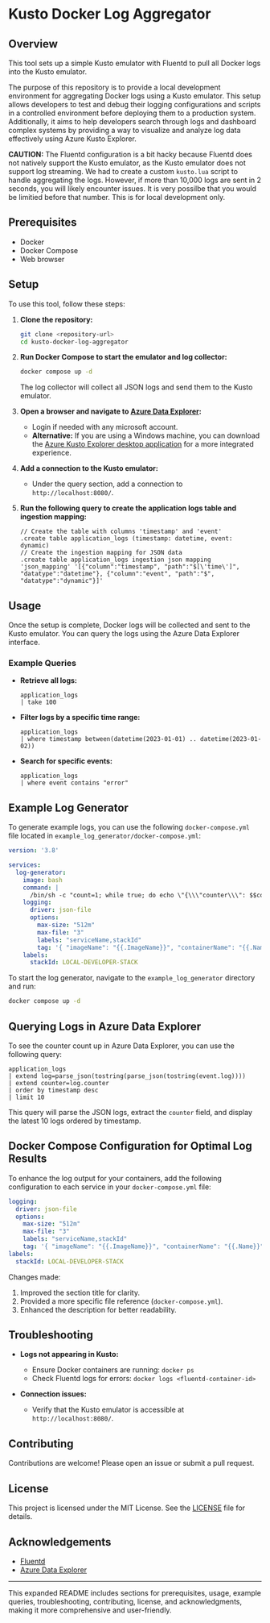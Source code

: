 # Kusto Docker Log Aggregator

## Overview

This tool sets up a simple Kusto emulator with Fluentd to pull all Docker logs into the Kusto emulator.

The purpose of this repository is to provide a local development environment for aggregating Docker logs using a Kusto emulator. This setup allows developers to test and debug their logging configurations and scripts in a controlled environment before deploying them to a production system. Additionally, it aims to help developers search through logs and dashboard complex systems by providing a way to visualize and analyze log data effectively using Azure Kusto Explorer.

**CAUTION:** The Fluentd configuration is a bit hacky because Fluentd does not natively support the Kusto emulator, as the Kusto emulator does not support log streaming. We had to create a custom `kusto.lua` script to handle aggregating the logs. However, if more than 10,000 logs are sent in 2 seconds, you will likely encounter issues. It is very possilbe that you would be limitied before that number. This is for local development only.

## Prerequisites

- Docker
- Docker Compose
- Web browser

## Setup

To use this tool, follow these steps:

1. **Clone the repository:**
   ```sh
   git clone <repository-url>
   cd kusto-docker-log-aggregator
   ```

2. **Run Docker Compose to start the emulator and log collector:**
   ```sh
   docker compose up -d
   ```
   The log collector will collect all JSON logs and send them to the Kusto emulator.

3. **Open a browser and navigate to [Azure Data Explorer](https://dataexplorer.azure.com):** 
   - Login if needed with any microsoft account.
   - **Alternative:** If you are using a Windows machine, you can download the [Azure Kusto Explorer desktop application](https://learn.microsoft.com/en-us/kusto/tools/kusto-explorer) for a more integrated experience.

4. **Add a connection to the Kusto emulator:**
   - Under the query section, add a connection to `http://localhost:8080/`.

5. **Run the following query to create the application logs table and ingestion mapping:**
   ```kusto
   // Create the table with columns 'timestamp' and 'event'
   .create table application_logs (timestamp: datetime, event: dynamic)
   // Create the ingestion mapping for JSON data
   .create table application_logs ingestion json mapping 'json_mapping' '[{"column":"timestamp", "path":"$[\'time\']", "datatype":"datetime"}, {"column":"event", "path":"$", "datatype":"dynamic"}]'
   ```

## Usage

Once the setup is complete, Docker logs will be collected and sent to the Kusto emulator. You can query the logs using the Azure Data Explorer interface.

### Example Queries

- **Retrieve all logs:**
  ```kusto
  application_logs
  | take 100
  ```

- **Filter logs by a specific time range:**
  ```kusto
  application_logs
  | where timestamp between(datetime(2023-01-01) .. datetime(2023-01-02))
  ```

- **Search for specific events:**
  ```kusto
  application_logs
  | where event contains "error"
  ```

## Example Log Generator

To generate example logs, you can use the following `docker-compose.yml` file located in `example_log_generator/docker-compose.yml`:

```yaml
version: '3.8'

services:
  log-generator:
    image: bash
    command: |
      /bin/sh -c "count=1; while true; do echo \"{\\\"counter\\\": $$count, \\\"date\\\": \\\"$$(date -u +'%Y-%m-%dT%H:%M:%SZ')\\\" }\"; sleep 1; count=$$((count+1)); done"
    logging:
      driver: json-file
      options:
        max-size: "512m"
        max-file: "3"
        labels: "serviceName,stackId"
        tag: '{ "imageName": "{{.ImageName}}", "containerName": "{{.Name}}", "containerId": "{{.ID}}" }'
    labels: 
      stackId: LOCAL-DEVELOPER-STACK
```

To start the log generator, navigate to the `example_log_generator` directory and run:

```sh
docker compose up -d
```

## Querying Logs in Azure Data Explorer

To see the counter count up in Azure Data Explorer, you can use the following query:

```kusto
application_logs
| extend log=parse_json(tostring(parse_json(tostring(event.log))))
| extend counter=log.counter
| order by timestamp desc
| limit 10
```

This query will parse the JSON logs, extract the `counter` field, and display the latest 10 logs ordered by timestamp.

## Docker Compose Configuration for Optimal Log Results

To enhance the log output for your containers, add the following configuration to each service in your `docker-compose.yml` file:

```yaml
logging:
  driver: json-file
  options:
    max-size: "512m"
    max-file: "3"
    labels: "serviceName,stackId"
    tag: '{ "imageName": "{{.ImageName}}", "containerName": "{{.Name}}", "containerId": "{{.ID}}" }'
labels: 
  stackId: LOCAL-DEVELOPER-STACK
```

Changes made:
1. Improved the section title for clarity.
2. Provided a more specific file reference (`docker-compose.yml`).
3. Enhanced the description for better readability.


## Troubleshooting

- **Logs not appearing in Kusto:**
  - Ensure Docker containers are running: `docker ps`
  - Check Fluentd logs for errors: `docker logs <fluentd-container-id>`

- **Connection issues:**
  - Verify that the Kusto emulator is accessible at `http://localhost:8080/`.

## Contributing

Contributions are welcome! Please open an issue or submit a pull request.

## License

This project is licensed under the MIT License. See the [LICENSE](LICENSE) file for details.

## Acknowledgements

- [Fluentd](https://www.fluentd.org/)
- [Azure Data Explorer](https://dataexplorer.azure.com)

---

This expanded README includes sections for prerequisites, usage, example queries, troubleshooting, contributing, license, and acknowledgments, making it more comprehensive and user-friendly.
